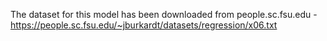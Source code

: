 The dataset for this model has been downloaded from people.sc.fsu.edu - https://people.sc.fsu.edu/~jburkardt/datasets/regression/x06.txt
